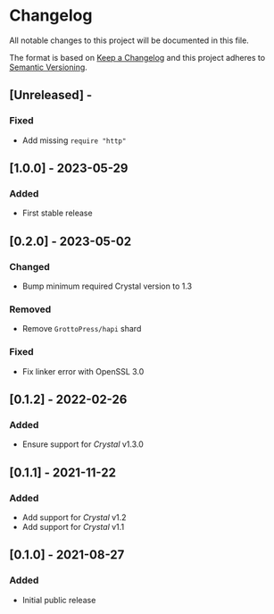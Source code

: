 # Changelog

All notable changes to this project will be documented in this file.

The format is based on [Keep a Changelog](http://keepachangelog.com/en/1.0.0/)
and this project adheres to [Semantic Versioning](http://semver.org/spec/v2.0.0.html).

## [Unreleased] - 

### Fixed
- Add missing `require "http"`

## [1.0.0] - 2023-05-29

### Added
- First stable release

## [0.2.0] - 2023-05-02

### Changed
- Bump minimum required Crystal version to 1.3

### Removed
- Remove `GrottoPress/hapi` shard

### Fixed
- Fix linker error with OpenSSL 3.0

## [0.1.2] - 2022-02-26

### Added
- Ensure support for *Crystal* v1.3.0

## [0.1.1] - 2021-11-22

### Added
- Add support for *Crystal* v1.2
- Add support for *Crystal* v1.1

## [0.1.0] - 2021-08-27

### Added
- Initial public release
